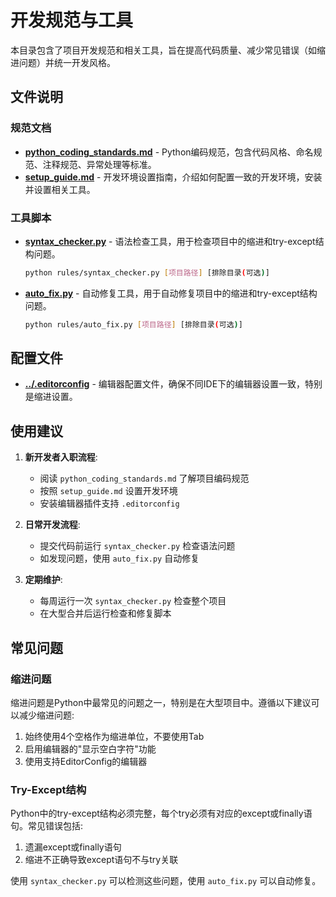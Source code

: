 # 开发规范与工具

本目录包含了项目开发规范和相关工具，旨在提高代码质量、减少常见错误（如缩进问题）并统一开发风格。

## 文件说明

### 规范文档

- **[python_coding_standards.md](python_coding_standards.md)** - Python编码规范，包含代码风格、命名规范、注释规范、异常处理等标准。
- **[setup_guide.md](setup_guide.md)** - 开发环境设置指南，介绍如何配置一致的开发环境，安装并设置相关工具。

### 工具脚本

- **[syntax_checker.py](syntax_checker.py)** - 语法检查工具，用于检查项目中的缩进和try-except结构问题。
  ```bash
  python rules/syntax_checker.py [项目路径] [排除目录(可选)]
  ```

- **[auto_fix.py](auto_fix.py)** - 自动修复工具，用于自动修复项目中的缩进和try-except结构问题。
  ```bash
  python rules/auto_fix.py [项目路径] [排除目录(可选)]
  ```

## 配置文件

- **[../.editorconfig](../.editorconfig)** - 编辑器配置文件，确保不同IDE下的编辑器设置一致，特别是缩进设置。

## 使用建议

1. **新开发者入职流程**:
   - 阅读 `python_coding_standards.md` 了解项目编码规范
   - 按照 `setup_guide.md` 设置开发环境
   - 安装编辑器插件支持 `.editorconfig`

2. **日常开发流程**:
   - 提交代码前运行 `syntax_checker.py` 检查语法问题
   - 如发现问题，使用 `auto_fix.py` 自动修复

3. **定期维护**:
   - 每周运行一次 `syntax_checker.py` 检查整个项目
   - 在大型合并后运行检查和修复脚本

## 常见问题

### 缩进问题

缩进问题是Python中最常见的问题之一，特别是在大型项目中。遵循以下建议可以减少缩进问题:

1. 始终使用4个空格作为缩进单位，不要使用Tab
2. 启用编辑器的"显示空白字符"功能
3. 使用支持EditorConfig的编辑器

### Try-Except结构

Python中的try-except结构必须完整，每个try必须有对应的except或finally语句。常见错误包括:

1. 遗漏except或finally语句
2. 缩进不正确导致except语句不与try关联

使用 `syntax_checker.py` 可以检测这些问题，使用 `auto_fix.py` 可以自动修复。 